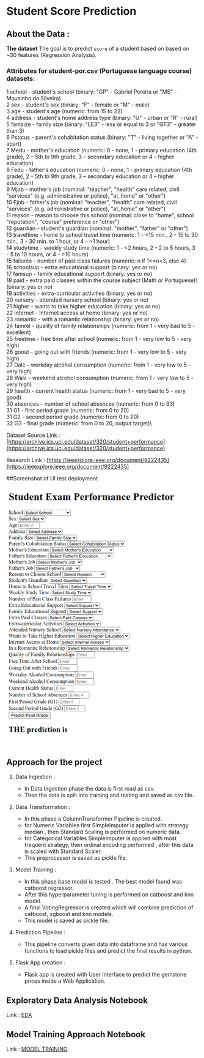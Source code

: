 # Student Score Prediction 

## About the Data :

**The dataset** The goal is to predict `score` of a student based on based on ~30 features (Regression Analysis).

### Attributes for student-por.csv (Portuguese language course) datasets:
1 school - student's school (binary: "GP" - Gabriel Pereira or "MS" - Mousinho da Silveira)\
2 sex - student's sex (binary: "F" - female or "M" - male)\
3 age - student's age (numeric: from 15 to 22)\
4 address - student's home address type (binary: "U" - urban or "R" - rural)\
5 famsize - family size (binary: "LE3" - less or equal to 3 or "GT3" - greater than 3)\
6 Pstatus - parent's cohabitation status (binary: "T" - living together or "A" - apart)\
7 Medu - mother's education (numeric: 0 - none,  1 - primary education (4th grade)\, 2 – 5th to 9th grade, 3 – secondary education or 4 – higher education)\
8 Fedu - father's education (numeric: 0 - none,  1 - primary education (4th grade)\, 2 – 5th to 9th grade, 3 – secondary education or 4 – higher education)\
9 Mjob - mother's job (nominal: "teacher", "health" care related, civil "services" (e.g. administrative or police)\, "at_home" or "other")\
10 Fjob - father's job (nominal: "teacher", "health" care related, civil "services" (e.g. administrative or police)\, "at_home" or "other")\
11 reason - reason to choose this school (nominal: close to "home", school "reputation", "course" preference or "other")\
12 guardian - student's guardian (nominal: "mother", "father" or "other")\
13 traveltime - home to school travel time (numeric: 1 - <15 min., 2 - 15 to 30 min., 3 - 30 min. to 1 hour, or 4 - >1 hour)\
14 studytime - weekly study time (numeric: 1 - <2 hours, 2 - 2 to 5 hours, 3 - 5 to 10 hours, or 4 - >10 hours)\
15 failures - number of past class failures (numeric: n if 1<=n<3, else 4)\
16 schoolsup - extra educational support (binary: yes or no)\
17 famsup - family educational support (binary: yes or no)\
18 paid - extra paid classes within the course subject (Math or Portuguese)\ (binary: yes or no)\
19 activities - extra-curricular activities (binary: yes or no)\
20 nursery - attended nursery school (binary: yes or no)\
21 higher - wants to take higher education (binary: yes or no)\
22 internet - Internet access at home (binary: yes or no)\
23 romantic - with a romantic relationship (binary: yes or no)\
24 famrel - quality of family relationships (numeric: from 1 - very bad to 5 - excellent)\
25 freetime - free time after school (numeric: from 1 - very low to 5 - very high)\
26 goout - going out with friends (numeric: from 1 - very low to 5 - very high)\
27 Dalc - workday alcohol consumption (numeric: from 1 - very low to 5 - very high)\
28 Walc - weekend alcohol consumption (numeric: from 1 - very low to 5 - very high)\
29 health - current health status (numeric: from 1 - very bad to 5 - very good)\
30 absences - number of school absences (numeric: from 0 to 93)\
31 G1 - first period grade (numeric: from 0 to 20)\
31 G2 - second period grade (numeric: from 0 to 20)\
32 G3 - final grade (numeric: from 0 to 20, output target)\



Dataset Source Link :
[https://archive.ics.uci.edu/dataset/320/student+performance](https://archive.ics.uci.edu/dataset/320/student+performance)

Research Link :
[https://ieeexplore.ieee.org/document/9222435](https://ieeexplore.ieee.org/document/9222435)

##Screenshot of UI test deployment 

![HomepageUI](./screenshots/home.png)

## Approach for the project 

1. Data Ingestion : 
    * In Data Ingestion phase the data is first read as csv. 
    * Then the data is split into training and testing and saved as csv file.

2. Data Transformation : 
    * In this phase a ColumnTransformer Pipeline is created.
    * for Numeric Variables first SimpleImputer is applied with strategy median , then Standard Scaling is performed on numeric data.
    * for Categorical Variables SimpleImputer is applied with most frequent strategy, then ordinal encoding performed , after this data is scaled with Standard Scaler.
    * This preprocessor is saved as pickle file.

3. Model Training : 
    * In this phase base model is tested . The best model found was catboost regressor.
    * After this hyperparameter tuning is performed on catboost and knn model.
    * A final VotingRegressor is created which will combine prediction of catboost, xgboost and knn models.
    * This model is saved as pickle file.

4. Prediction Pipeline : 
    * This pipeline converts given data into dataframe and has various functions to load pickle files and predict the final results in python.

5. Flask App creation : 
    * Flask app is created with User Interface to predict the gemstone prices inside a Web Application.

## Exploratory Data Analysis Notebook

Link : [EDA](<notebook/1. EDA STUDENT PERFORMANCE .ipynb>)

## Model Training Approach Notebook

Link : [MODEL TRAINING](<notebook/2. MODEL TRAINING.ipynb>)


